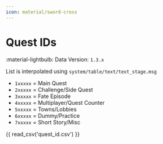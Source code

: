 ```yaml
---
icon: material/sword-cross
---
```


# Quest IDs

:material-lightbulb: Data Version: `1.3.x`

List is interpolated using `system/table/text/text_stage.msg`

* `1xxxxx` = Main Quest
* `2xxxxx` = Challenge/Side Quest
* `3xxxxx` = Fate Episode
* `4xxxxx` = Multiplayer/Quest Counter
* `5xxxxx` = Towns/Lobbies
* `6xxxxx` = Dummy/Practice
* `7xxxxx` = Short Story/Misc

{{ read_csv('quest_id.csv') }}